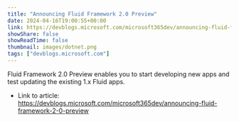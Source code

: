 ```yaml
---
title: "Announcing Fluid Framework 2.0 Preview"
date: 2024-04-16T19:00:55+00:00
link: https://devblogs.microsoft.com/microsoft365dev/announcing-fluid-framework-2-0-preview
showShare: false
showReadTime: false
thumbnail: images/dotnet.png
tags: ["devblogs.microsoft.com"]
---
```

Fluid Framework 2.0 Preview enables you to start developing new apps and test updating the existing 1.x Fluid apps.

- Link to article: https://devblogs.microsoft.com/microsoft365dev/announcing-fluid-framework-2-0-preview